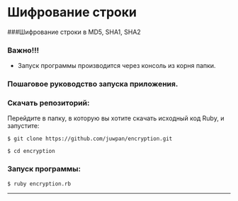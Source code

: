 # Шифрование строки

###Шифрование строки в MD5, SHA1, SHA2

### Важно!!! 

- Запуск программы производится через консоль из корня папки.

### Пошаговое руководство запуска приложения.

### Скачать репозиторий:

Перейдите в папку, в которую вы хотите скачать исходный код Ruby, и запустите:

```
$ git clone https://github.com/juwpan/encryption.git

```
```
$ cd encryption
```

### Запуск программы:

```
$ ruby encryption.rb
```
---
